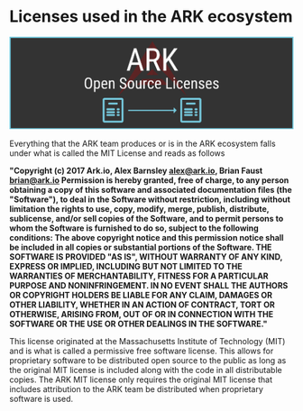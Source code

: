 # Licenses used in the ARK ecosystem
![License Overview](./assets/img/99f195e8-cc47-4119-bf52-1448a0604187.png)


Everything that the ARK team produces or is in the ARK ecosystem falls under what is called the MIT License and reads as follows

**"Copyright (c) 2017 Ark.io, Alex Barnsley alex@ark.io, Brian Faust brian@ark.io  Permission is hereby granted, free of charge, to any person obtaining a copy of this software and associated documentation files (the "Software"), to deal in the Software without restriction, including without limitation the rights to use, copy, modify, merge, publish, distribute, sublicense, and/or sell copies of the Software, and to permit persons to whom the Software is furnished to do so, subject to the following conditions: The above copyright notice and this permission notice shall be included in all copies or substantial portions of the Software.  THE SOFTWARE IS PROVIDED "AS IS", WITHOUT WARRANTY OF ANY KIND, EXPRESS OR IMPLIED, INCLUDING BUT NOT LIMITED TO THE WARRANTIES OF MERCHANTABILITY, FITNESS FOR A PARTICULAR PURPOSE AND NONINFRINGEMENT. IN NO EVENT SHALL THE AUTHORS OR COPYRIGHT HOLDERS BE LIABLE FOR ANY CLAIM, DAMAGES OR OTHER LIABILITY, WHETHER IN AN ACTION OF CONTRACT, TORT OR OTHERWISE, ARISING FROM, OUT OF OR IN CONNECTION WITH THE SOFTWARE OR THE USE OR OTHER DEALINGS IN THE SOFTWARE."**


This license originated at the Massachusetts Institute of Technology (MIT) and is what is called a permissive free software license.  This allows for proprietary software to be distributed open source to the public as long as the original MIT license is included along with the code in all distributable copies.  The ARK MIT license only requires the original MIT license that includes attribution to the ARK team be distributed when proprietary software is used.
